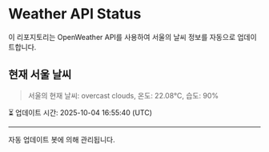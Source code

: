 
# Weather API Status

이 리포지토리는 OpenWeather API를 사용하여 서울의 날씨 정보를 자동으로 업데이트합니다.

## 현재 서울 날씨
> 서울의 현재 날씨: overcast clouds, 온도: 22.08°C, 습도: 90%

⏳ 업데이트 시간: 2025-10-04 16:55:40 (UTC)

---
자동 업데이트 봇에 의해 관리됩니다.
